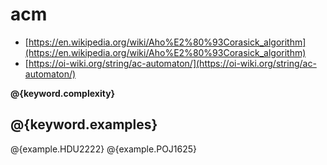 # acm

- [https://en.wikipedia.org/wiki/Aho%E2%80%93Corasick_algorithm](https://en.wikipedia.org/wiki/Aho%E2%80%93Corasick_algorithm)
- [https://oi-wiki.org/string/ac-automaton/](https://oi-wiki.org/string/ac-automaton/)

**@{keyword.complexity}**

## @{keyword.examples}

@{example.HDU2222}
@{example.POJ1625}